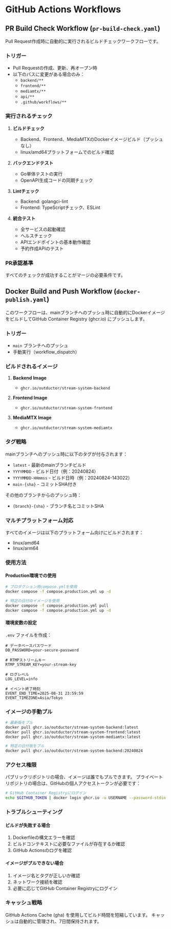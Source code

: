 # GitHub Actions Workflows

## PR Build Check Workflow (`pr-build-check.yaml`)

Pull Request作成時に自動的に実行されるビルドチェックワークフローです。

### トリガー
- Pull Requestの作成、更新、再オープン時
- 以下のパスに変更がある場合のみ：
  - `backend/**`
  - `frontend/**`
  - `mediamtx/**`
  - `api/**`
  - `.github/workflows/**`

### 実行されるチェック

1. **ビルドチェック**
   - Backend、Frontend、MediaMTXのDockerイメージビルド（プッシュなし）
   - linux/amd64プラットフォームでのビルド確認

2. **バックエンドテスト**
   - Go単体テストの実行
   - OpenAPI生成コードの同期チェック

3. **Lintチェック**
   - Backend: golangci-lint
   - Frontend: TypeScriptチェック、ESLint

4. **統合テスト**
   - 全サービスの起動確認
   - ヘルスチェック
   - APIエンドポイントの基本動作確認
   - 予約作成APIのテスト

### PR承認基準
すべてのチェックが成功することがマージの必要条件です。

## Docker Build and Push Workflow (`docker-publish.yaml`)

このワークフローは、mainブランチへのプッシュ時に自動的にDockerイメージをビルドしてGitHub Container Registry (ghcr.io) にプッシュします。

### トリガー
- `main` ブランチへのプッシュ
- 手動実行（workflow_dispatch）

### ビルドされるイメージ

1. **Backend Image**
   - `ghcr.io/outductor/stream-system-backend`
   
2. **Frontend Image**
   - `ghcr.io/outductor/stream-system-frontend`
   
3. **MediaMTX Image**
   - `ghcr.io/outductor/stream-system-mediamtx`

### タグ戦略

mainブランチへのプッシュ時に以下のタグが付与されます：

- `latest` - 最新のmainブランチビルド
- `YYYYMMDD` - ビルド日付（例：20240824）
- `YYYYMMDD-HHmmss` - ビルド日時（例：20240824-143022）
- `main-{sha}` - コミットSHA付き

その他のブランチからのプッシュ時：
- `{branch}-{sha}` - ブランチ名とコミットSHA

### マルチプラットフォーム対応

すべてのイメージは以下のプラットフォーム向けにビルドされます：
- linux/amd64
- linux/arm64

### 使用方法

#### Production環境での使用

```bash
# プロダクション用compose.ymlを使用
docker compose -f compose.production.yml up -d

# 特定の日付のイメージを使用
docker compose -f compose.production.yml pull
docker compose -f compose.production.yml up -d
```

#### 環境変数の設定

`.env` ファイルを作成：

```env
# データベースパスワード
DB_PASSWORD=your-secure-password

# RTMPストリームキー
RTMP_STREAM_KEY=your-stream-key

# ログレベル
LOG_LEVEL=info

# イベント終了時刻
EVENT_END_TIME=2025-08-31 23:59:59
EVENT_TIMEZONE=Asia/Tokyo
```

### イメージの手動プル

```bash
# 最新版をプル
docker pull ghcr.io/outductor/stream-system-backend:latest
docker pull ghcr.io/outductor/stream-system-frontend:latest
docker pull ghcr.io/outductor/stream-system-mediamtx:latest

# 特定の日付版をプル
docker pull ghcr.io/outductor/stream-system-backend:20240824
```

### アクセス権限

パブリックリポジトリの場合、イメージは誰でもプルできます。
プライベートリポジトリの場合は、GitHubの個人アクセストークンが必要です：

```bash
# GitHub Container Registryにログイン
echo $GITHUB_TOKEN | docker login ghcr.io -u USERNAME --password-stdin
```

### トラブルシューティング

#### ビルドが失敗する場合

1. Dockerfileの構文エラーを確認
2. ビルドコンテキストに必要なファイルが存在するか確認
3. GitHub Actionsのログを確認

#### イメージがプルできない場合

1. イメージ名とタグが正しいか確認
2. ネットワーク接続を確認
3. 必要に応じてGitHub Container Registryにログイン

### キャッシュ戦略

GitHub Actions Cache (gha) を使用してビルド時間を短縮しています。
キャッシュは自動的に管理され、7日間保持されます。